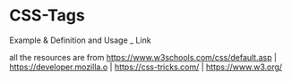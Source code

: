 
# CSS-Tags


Example & Definition and Usage _ Link

all the resources are from https://www.w3schools.com/css/default.asp | https://developer.mozilla.o 
| https://css-tricks.com/ | https://www.w3.org/
